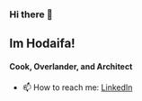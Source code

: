 ### Hi there 👋
<!--
**HodRZ/HodRZ** is a ✨ _special_ ✨ repository because its `README.md` (this file) appears on your GitHub profile.

Here are some ideas to get you started:

- 🔭 I’m currently working on ...
- 🌱 I’m currently learning ...
- 👯 I’m looking to collaborate on ...
- 🤔 I’m looking for help with ...
- 💬 Ask me about ...
- 📫 How to reach me: ...
- 😄 Pronouns: ...
- ⚡ Fun fact: ...
-->

## Im Hodaifa!

#### Cook, Overlander, and Architect 

<!--##### you can call me Hod-->

<!-- - 🔭 I’m currently working on a **tourism app** -->
<!-- - 🌱 I’m currently learning **.NET** -->
- 📫 How to reach me: [LinkedIn](https://www.linkedin.com/in/hodaifa-zawahreh)

<!-- ![HodRZ's GitHub stats](https://github-readme-stats.vercel.app/api?username=HodRZ&count_private=true&show_icons=true)

![GitHub Streak](http://github-readme-streak-stats.herokuapp.com?user=HodRZ)

[![Top Langs](https://github-readme-stats.vercel.app/api/top-langs/?username=HodRZ)](https://github.com/HodRZ/github-readme-stats) -->

